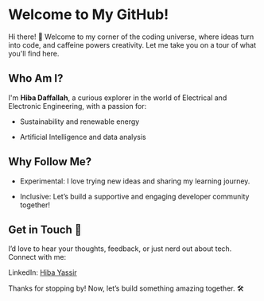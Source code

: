 # Welcome to My GitHub!
<!-- I am keeping the '!' to make it more appealing -->

Hi there! 👋 Welcome to my corner of the coding universe, where ideas turn into code,
 and caffeine powers creativity. Let me take you on a tour of what you'll find here.

## Who Am I?

I'm **Hiba Daffallah**, a curious explorer in the world of Electrical and Electronic
 Engineering, with a passion for:

* Sustainability and renewable energy

* Artificial Intelligence and data analysis

<!-- I am keeping the '?' to make it more appealing -->
  
## Why Follow Me? 

* Experimental: I love trying new ideas and sharing my learning journey.

* Inclusive: Let’s build a supportive and engaging developer community together!

## Get in Touch 📨

I’d love to hear your thoughts, feedback, or just nerd out about tech. Connect with
 me:

LinkedIn: [Hiba Yassir](https://www.linkedin.com/in/hiba-yassir/)

Thanks for stopping by! Now, let’s build something amazing together. 🛠️

